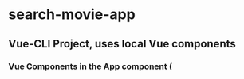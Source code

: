 # search-movie-app

## Vue-CLI Project, uses local Vue components
### Vue Components in the App component (<template> section)
```
<template>
  <div class="container-fluid">
      <div id="movieapp">
          <!-- Search Field of the App -->
          <SearchField/>

          <div class="result">
              <div class="row">
                  <!-- <div class="col-xs-12">
                      <p class="px-3 text-mute" v-html="noResultsMessage"></p>
                  </div> -->

                  <!-- Search Result list Component -->
                  <ResultUI/>
                  <!-- Disclaimer Text -->
                  <Disclaimer/>
              </div>
          </div>
      </div>
  </div>
</template>
```
### Vue Components in the App component, <script></script>
```
<script>
import SearchField from './components/searchfield/SearchField.vue';
import ResultUI from './components/resultslist/ResultUI.vue';
import Disclaimer from './components/disclaimer/Disclaimer.vue';

export default {
  name: 'App',
  methods: {
    updateDisclaimerInfo(results) {
      // eslint-disable-next-line no-undef
      this.moviesSearched = results;
    },
  },
  components: {
    SearchField,
    ResultUI,
    Disclaimer,
  },
  created() {
    this.eventBus.on('resultFetched', this.updateDisclaimerInfo);
  },
};
</script>
```
  
### Vue Components in the App component, <style></style>
```
<style>
#app {
  text-align: center;
  color: #2c3e50;
  margin-top: 60px;
}
</style>
```
  
## Project setup
```
yarn install
```

### Compiles and hot-reloads for development
```
yarn serve
```

### Compiles and minifies for production
```
yarn build
```

### Lints and fixes files
```
yarn lint
```

### Customize configuration
See [Configuration Reference](https://cli.vuejs.org/config/).

### Important Features used
**[Vue App uses local Vue Components]**<br>
**[Uses Bootstrap 4 for mobile first responsive app]**<br>
**[Uses a third party library mitt to dispatch events between components(Event Bus)]**<br>
**[Axios library to make ajax calls to TMDB(The Movie Database https://api.themoviedb.org))]**<br>

![image](https://user-images.githubusercontent.com/4363033/134492983-ad73c8b4-3891-47ed-90f3-fe8bd4a3fabb.png) ![image](https://user-images.githubusercontent.com/4363033/134493097-6ef5d615-2fcd-4f4b-9b11-002364e839eb.png)
![image](https://user-images.githubusercontent.com/4363033/134493217-cd6cca62-d8bf-4e98-8f7b-130161add153.png) ![image](https://user-images.githubusercontent.com/4363033/134493316-930aad7a-bbaf-4628-ac71-c5755eabf071.png)



